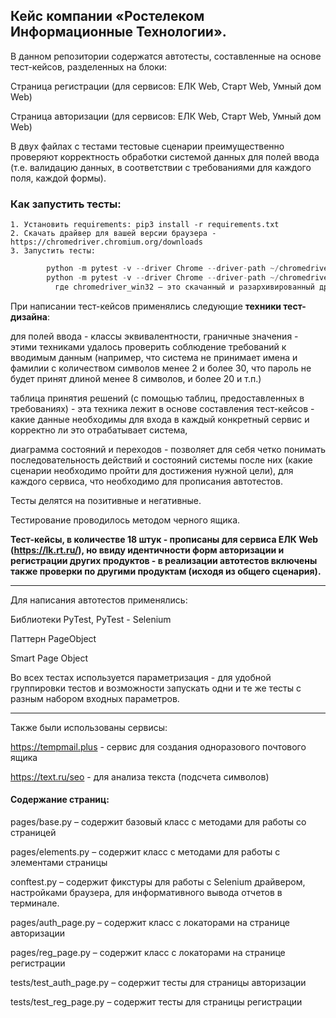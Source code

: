 ## Кейс компании «Ростелеком Информационные Технологии».

В данном репозитории содержатся автотесты, составленные на основе тест-кейсов, разделенных на блоки:

Страница регистрации (для сервисов: ЕЛК Web, Старт Web, Умный дом Web)

Страница авторизации (для сервисов: ЕЛК Web, Старт Web, Умный дом Web)

В двух файлах с тестами тестовые сценарии преимущественно проверяют корректность обработки системой данных для полей ввода (т.е. валидацию данных, в соответствии с требованиями для каждого поля, каждой формы).

### Как запустить тесты:  
    1. Установить requirements: pip3 install -r requirements.txt
    2. Скачать драйвер для вашей версии браузера - https://chromedriver.chromium.org/downloads
    3. Запустить тесты: 
```python
        python -m pytest -v --driver Chrome --driver-path ~/chromedriver_win32 tests\test_reg_page.py
        python -m pytest -v --driver Chrome --driver-path ~/chromedriver_win32 tests\test_auth_page.py
          где chromedriver_win32 – это скачанный и разархивированный драйвер из пункта 2 
```

При написании тест-кейсов применялись следующие **техники тест-дизайна**: 

для полей ввода - классы эквивалентности, граничные значения - этими техниками удалось проверить соблюдение требований к вводимым данным (например, что система не принимает имена и фамилии с количеством символов менее 2 и более 30, что пароль не будет принят длиной менее 8 символов, и более 20 и т.п.)

таблица принятия решений (с помощью таблиц, предоставленных в требованиях) - эта техника лежит в основе составления тест-кейсов - какие данные необходимы для входа в каждый конкретный сервис и корректно ли это отрабатывает система, 

диаграмма состояний и переходов - позволяет для себя четко понимать последовательность действий и состояний системы после них (какие сценарии необходимо пройти для достижения нужной цели), для каждого сервиса, что необходимо для прописания автотестов.

Тесты делятся на позитивные и негативные.

Тестирование проводилось методом черного ящика.

**Тест-кейсы, в количестве 18 штук - прописаны для сервиса ЕЛК Web (https://lk.rt.ru/), но ввиду идентичности форм авторизации и регистрации других продуктов - 
в реализации автотестов включены также проверки по другими продуктам (исходя из общего сценария).**
_______________________________________
Для написания автотестов применялись:

Библиотеки PyTest, PyTest - Selenium

Паттерн PageObject

Smart Page Object

Во всех тестах используется параметризация - для удобной группировки тестов и возможности запускать одни и те же тесты с разным набором входных параметров.
_____________________________________________________________

Также были использованы сервисы:

https://tempmail.plus - сервис для создания одноразового почтового ящика

https://text.ru/seo - для анализа текста (подсчета символов)

#### Содержание страниц:
pages/base.py – содержит базовый класс с методами для работы со страницей 

pages/elements.py – содержит класс с методами для работы с элементами страницы

conftest.py – содержит фикстуры для работы с Selenium драйвером, настройками браузера, для информативного вывода отчетов в терминале.

pages/auth_page.py – содержит класс с локаторами на странице авторизации

pages/reg_page.py – содержит класс с локаторами на странице регистрации

tests/test_auth_page.py – содержит тесты для страницы авторизации

tests/test_reg_page.py – содержит тесты для страницы регистрации

